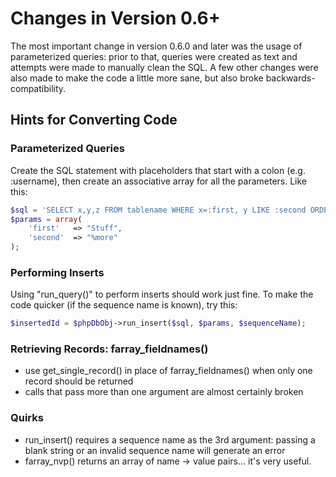 # Changes in Version 0.6+

The most important change in version 0.6.0 and later was the usage of parameterized queries: prior to that, queries were created as text and attempts were made to manually clean the SQL.  A few other changes were also made to make the code a little more sane, but also broke backwards-compatibility.

## Hints for Converting Code

### Parameterized Queries

Create the SQL statement with placeholders that start with a colon (e.g. :username), then create an associative array for all the parameters.  Like this:

```php
$sql = 'SELECT x,y,z FROM tablename WHERE x=:first, y LIKE :second ORDER BY z';
$params = array(
	'first'	  => "Stuff",
	'second'  => "%more"
);
```

### Performing Inserts

Using "run_query()" to perform inserts should work just fine.  To make the code quicker (if the sequence name is known), try this:

```php
$insertedId = $phpDbObj->run_insert($sql, $params, $sequenceName);
```

### Retrieving Records: farray_fieldnames()

 * use get_single_record() in place of farray_fieldnames() when only one record should be returned
 * calls that pass more than one argument are almost certainly broken

### Quirks

 * run_insert() requires a sequence name as the 3rd argument: passing a blank string or an invalid sequence name will generate an error
 * farray_nvp() returns an array of name -> value pairs... it's very useful.
